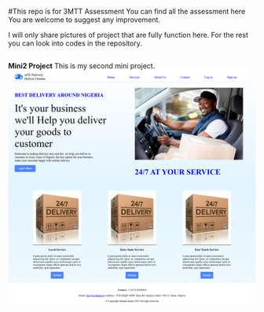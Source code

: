 #This repo is for 3MTT Assessment
You can find all the assessment here You are welcome to suggest any improvement.

I will only share pictures of project that are fully function here.
For the rest you can look into codes in the repository.


##
##

**Mini2 Project** This is my second mini project.
![It is one page project](images/simple-website-mini2.png)
